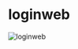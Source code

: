 # loginweb

![loginweb](https://user-images.githubusercontent.com/66818697/117925058-4ce46680-b329-11eb-8662-43b113ca05c2.png)

